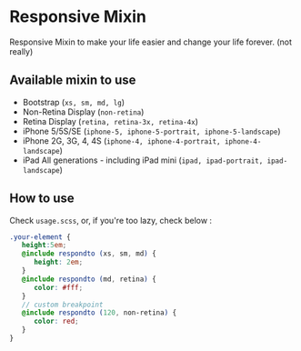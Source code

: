 # Responsive Mixin 

Responsive Mixin to make your life easier and change your life forever. (not really)

## Available mixin to use
- Bootstrap (`xs, sm, md, lg`)
- Non-Retina Display (`non-retina`)
- Retina Display (`retina, retina-3x, retina-4x`)
- iPhone 5/5S/SE (`iphone-5, iphone-5-portrait, iphone-5-landscape`)
- iPhone 2G, 3G, 4, 4S (`iphone-4, iphone-4-portrait, iphone-4-landscape`)
- iPad All generations - including iPad mini (`ipad, ipad-portrait, ipad-landscape`)

## How to use

Check `usage.scss`, or, if you're too lazy, check below :

```scss
.your-element {
   height:5em; 
   @include respondto (xs, sm, md) {
      height: 2em;
   }
   @include respondto (md, retina) {
      color: #fff;
   }
   // custom breakpoint
   @include respondto (120, non-retina) {
      color: red;
   }
}

```
